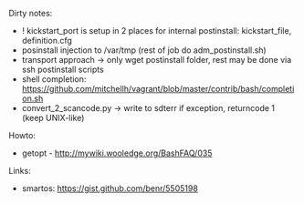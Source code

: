 Dirty notes:
 - ! kickstart_port is setup in 2 places for internal postinstall: kickstart_file, definition.cfg
 - posinstall injection to /var/tmp (rest of job do adm_postinstall.sh)
 - transport approach -> only wget postinstall folder, rest may be done via ssh postinstall scripts
 - shell completion: https://github.com/mitchellh/vagrant/blob/master/contrib/bash/completion.sh
 - convert_2_scancode.py -> write to sdterr if exception, returncode 1 (keep UNIX-like)

Howto:
 - getopt - http://mywiki.wooledge.org/BashFAQ/035

Links: 
 - smartos: https://gist.github.com/benr/5505198
